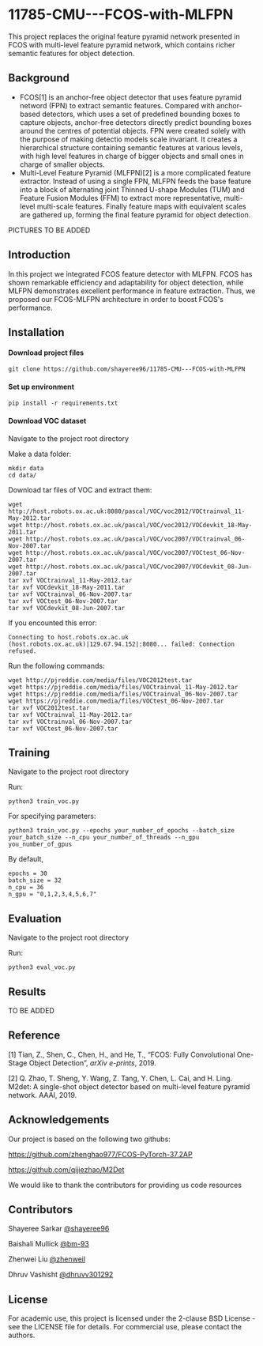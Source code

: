 # 11785-CMU---FCOS-with-MLFPN
This project replaces the original feature pyramid network presented in FCOS with multi-level feature pyramid network, which contains richer semantic features for object detection.

## Background
- FCOS[1] is an anchor-free object detector that uses feature pyramid netword (FPN) to extract semantic features. Compared with anchor-based detectors, which uses a set of predefined bounding boxes to capture objects, anchor-free detectors directly predict bounding boxes around the centres of potential objects. FPN were created solely with the purpose of making detectio models scale invariant. It creates a hierarchical structure containing semantic features at various levels, with high level features in charge of bigger objects and small ones in charge of smaller objects.
- Multi-Level Feature Pyramid (MLFPN)[2] is a more complicated feature extractor. Instead of using a single FPN, MLFPN feeds the base feature into a block of alternating joint Thinned U-shape Modules (TUM) and Feature Fusion Modules (FFM) to extract more representative, multi-level multi-scale features. Finally feature maps with equivalent scales are gathered up, forming the final feature pyramid for object detection. 

PICTURES TO BE ADDED

## Introduction
In this project we integrated FCOS feature detector with MLFPN. FCOS has shown remarkable efficiency and adaptability for object detection, while MLFPN demonstrates excellent performance in feature extraction. Thus, we proposed our FCOS-MLFPN architecture in order to boost FCOS's performance.
## Installation
#### Download project files
```
git clone https://github.com/shayeree96/11785-CMU---FCOS-with-MLFPN
```
#### Set up environment
```
pip install -r requirements.txt
```
#### Download VOC dataset
Navigate to the project root directory

Make a data folder:
```
mkdir data
cd data/
```
Download tar files of VOC and extract them:
```
wget http://host.robots.ox.ac.uk:8080/pascal/VOC/voc2012/VOCtrainval_11-May-2012.tar
wget http://host.robots.ox.ac.uk/pascal/VOC/voc2012/VOCdevkit_18-May-2011.tar
wget http://host.robots.ox.ac.uk/pascal/VOC/voc2007/VOCtrainval_06-Nov-2007.tar
wget http://host.robots.ox.ac.uk/pascal/VOC/voc2007/VOCtest_06-Nov-2007.tar
wget http://host.robots.ox.ac.uk/pascal/VOC/voc2007/VOCdevkit_08-Jun-2007.tar
tar xvf VOCtrainval_11-May-2012.tar
tar xvf VOCdevkit_18-May-2011.tar
tar xvf VOCtrainval_06-Nov-2007.tar
tar xvf VOCtest_06-Nov-2007.tar
tar xvf VOCdevkit_08-Jun-2007.tar
```
If you encounted this error:
```
Connecting to host.robots.ox.ac.uk (host.robots.ox.ac.uk)|129.67.94.152|:8080... failed: Connection refused.
``` 
Run the following commands:
```
wget http://pjreddie.com/media/files/VOC2012test.tar
wget https://pjreddie.com/media/files/VOCtrainval_11-May-2012.tar
wget https://pjreddie.com/media/files/VOCtrainval_06-Nov-2007.tar
wget https://pjreddie.com/media/files/VOCtest_06-Nov-2007.tar
tar xvf VOC2012test.tar
tar xvf VOCtrainval_11-May-2012.tar
tar xvf VOCtrainval_06-Nov-2007.tar
tar xvf VOCtest_06-Nov-2007.tar
```
## Training
Navigate to the project root directory

Run:
```
python3 train_voc.py
```
For specifying parameters:
```
python3 train_voc.py --epochs your_number_of_epochs --batch_size your_batch_size --n_cpu your_number_of_threads --n_gpu you_number_of_gpus
```
By default, 
```
epochs = 30
batch_size = 32
n_cpu = 36
n_gpu = "0,1,2,3,4,5,6,7"
```
## Evaluation
Navigate to the project root directory

Run:
```
python3 eval_voc.py
```
## Results
TO BE ADDED
## Reference
[1] Tian, Z., Shen, C., Chen, H., and He, T., “FCOS: Fully Convolutional One-Stage Object
Detection”, <i>arXiv e-prints</i>, 2019.

[2] Q. Zhao, T. Sheng, Y. Wang, Z. Tang, Y. Chen, L. Cai, and H. Ling. M2det: A single-shot object
detector based on multi-level feature pyramid network. AAAI, 2019.
## Acknowledgements
Our project is based on the following two githubs:

https://github.com/zhenghao977/FCOS-PyTorch-37.2AP

https://github.com/qijiezhao/M2Det

We would like to thank the contributors for providing us code resources
## Contributors
Shayeree Sarkar [@shayeree96](https://github.com/shayeree96)

Baishali Mullick [@bm-93](https://github.com/bm-93)

Zhenwei Liu [@zhenweil](https://github.com/zhenweil)

Dhruv Vashisht [@dhruvv301292](https://github.com/dhruvv301292)
## License
For academic use, this project is licensed under the 2-clause BSD License - see the LICENSE file for details. For commercial use, please contact the authors.
